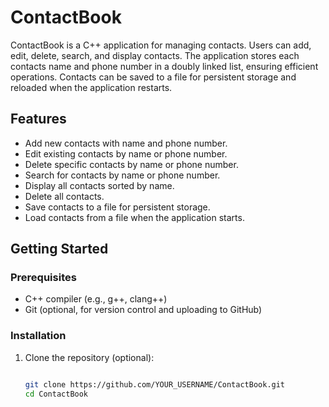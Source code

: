 # ContactBook

ContactBook is a C++ application for managing contacts. Users can add, edit, delete, search, and display contacts. The application stores each contacts name and phone number in a doubly linked list, ensuring efficient operations. Contacts can be saved to a file for persistent storage and reloaded when the application restarts.


## Features

- Add new contacts with name and phone number.
- Edit existing contacts by name or phone number.
- Delete specific contacts by name or phone number.
- Search for contacts by name or phone number.
- Display all contacts sorted by name.
- Delete all contacts.
- Save contacts to a file for persistent storage.
- Load contacts from a file when the application starts.

## Getting Started

### Prerequisites

- C++ compiler (e.g., g++, clang++)
- Git (optional, for version control and uploading to GitHub)

### Installation

1. Clone the repository (optional):

   ```sh

   git clone https://github.com/YOUR_USERNAME/ContactBook.git
   cd ContactBook
